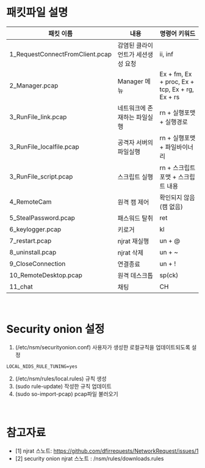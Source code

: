 # 패킷파일 설명
| 패킷 이름 | 내용 | 명령어 키워드 |
| ------ | ---------- | -------|
| 1_RequestConnectFromClient.pcap | 감염된 클라이언트가 세션생성 요청 | ii, inf |
| 2_Manager.pcap | Manager 메뉴 | Ex + fm, Ex + proc, Ex + tcp, Ex + rg, Ex + rs|
| 3_RunFile_link.pcap | 네트워크에 존재하는 파일실행 | rn + 실행포맷 + 실행경로 |
| 3_RunFile_localfile.pcap | 공격자 서버의 파일실행 | rn + 실행포맷 + 파일바이너리 |
| 3_RunFile_script.pcap | 스크립트 실행 | rn + 스크립트포맷 + 스크립트 내용 |
| 4_RemoteCam | 원격 캠 제어 | 확인되지 않음(캠 없음) |
| 5_StealPassword.pcap | 패스워드 탈취 | ret |
| 6_keylogger.pcap | 키로거 | kl |
| 7_restart.pcap | njrat 재실행 | un + @ |
| 8_uninstall.pcap | njrat 삭제 | un + ~ |
| 9_CloseConnection | 연결종료 | un + ! |
| 10_RemoteDesktop.pcap | 원격 데스크톱 | sp(ck) |
| 11_chat | 채팅 | CH |


<br>

# Security onion 설정
1. (/etc/nsm/securityonion.conf) 사용자가 생성한 로컬규칙을 업데이트되도록 설정
```
LOCAL_NIDS_RULE_TUNING=yes
```
2. (/etc/nsm/rules/local.rules) 규칙 생성
3. (sudo rule-update) 작성한 규칙 업데이트
4. (sudo so-import-pcap) pcap파일 불러오기

<br>

# 참고자료
* [1] njrat 스노트: https://github.com/dfirrequests/NetworkRequest/issues/1
* [2] security onion njrat 스노트 : /nsm/rules/downloads.rules